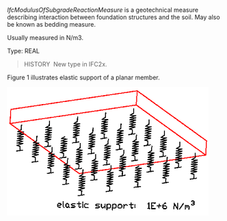 _IfcModulusOfSubgradeReactionMeasure_ is a geotechnical measure describing interaction between foundation structures and the soil. May also be known as bedding measure.

Usually measured in N/m3.

Type: REAL

> HISTORY&nbsp; New type in IFC2x.

Figure 1 illustrates elastic support of a planar member.

!["Modulus of subgrade reaction measure"](../../../../figures/ifcmodulusofsubgradereactionmeasure.gif "Figure 1 &mdash; Modulus of subgrade reaction measure")